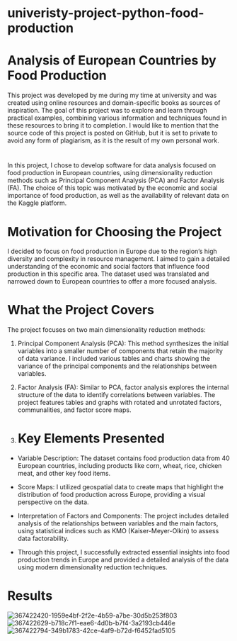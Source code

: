 # univeristy-project-python-food-production
# Analysis of European Countries by Food Production
This project was developed by me during my time at university and was created using online resources and domain-specific books as sources of inspiration. The goal of this project was to explore and learn through practical examples, combining various information and techniques found in these resources to bring it to completion. I would like to mention that the source code of this project is posted on GitHub, but it is set to private to avoid any form of plagiarism, as it is the result of my own personal work.
# 
In this project, I chose to develop software for data analysis focused on food production in European countries, using dimensionality reduction methods such as Principal Component Analysis (PCA) and Factor Analysis (FA). The choice of this topic was motivated by the economic and social importance of food production, as well as the availability of relevant data on the Kaggle platform.
# Motivation for Choosing the Project
I decided to focus on food production in Europe due to the region’s high diversity and complexity in resource management. I aimed to gain a detailed understanding of the economic and social factors that influence food production in this specific area. The dataset used was translated and narrowed down to European countries to offer a more focused analysis.
# What the Project Covers
The project focuses on two main dimensionality reduction methods:

1. Principal Component Analysis (PCA): This method synthesizes the initial variables into a smaller number of components that retain the majority of data variance. I included various tables and charts showing the variance of the principal components and the relationships between variables.
2. Factor Analysis (FA): Similar to PCA, factor analysis explores the internal structure of the data to identify correlations between variables. The project features tables and graphs with rotated and unrotated factors, communalities, and factor score maps.

3. # Key Elements Presented

- Variable Description: The dataset contains food production data from 40 European countries, including products like corn, wheat, rice, chicken meat, and other key food items.

- Score Maps: I utilized geospatial data to create maps that highlight the distribution of food production across Europe, providing a visual perspective on the data.

- Interpretation of Factors and Components: The project includes detailed analysis of the relationships between variables and the main factors, using statistical indices such as KMO (Kaiser-Meyer-Olkin) to assess data factorability.
- Through this project, I successfully extracted essential insights into food production trends in Europe and provided a detailed analysis of the data using modern dimensionality reduction techniques.
# Results
![367422420-1959e4bf-2f2e-4b59-a7be-30d5b253f803](https://github.com/user-attachments/assets/c3fb5bcc-ce4f-4818-87c6-a860f17a0c25)
![367422629-b718c7f1-eae6-4d0b-b7f4-3a2193cb446e](https://github.com/user-attachments/assets/8e66a6f2-6847-4753-8a4c-6a4622db5033)
![367422794-349b1783-42ce-4af9-b72d-f6452fad5105](https://github.com/user-attachments/assets/8ea4863d-8562-45b3-baae-9c7a49eed693)

